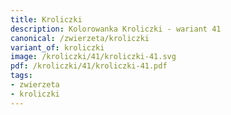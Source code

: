 ```yaml
---
title: Kroliczki
description: Kolorowanka Kroliczki - wariant 41
canonical: /zwierzeta/kroliczki
variant_of: kroliczki
image: /kroliczki/41/kroliczki-41.svg
pdf: /kroliczki/41/kroliczki-41.pdf
tags:
- zwierzeta
- kroliczki
---
```

